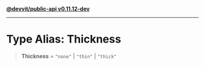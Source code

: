 [**@devvit/public-api v0.11.12-dev**](../../../../../../README.md)

---

# Type Alias: Thickness

> **Thickness** = `"none"` \| `"thin"` \| `"thick"`
